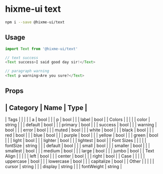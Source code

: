 # hixme-ui text

```bash
npm i --save @hixme-ui/text
```

## Usage

```javascript
import Text from '@hixme-ui/text'

// text success
<Text success>I said good day sir!</Text>

// paragraph warning
<Text p warning>Are you sure?</Text>
```

## Props

| Category        | Name            | Type        |
---------------------------------------------------
| Tags            |                 |             |
|                 | a               | bool        |
|                 | p               | bool        |
|                 | label           | bool        |
| Colors          |                 |             |
|                 | color           | string      |
|                 | default         | bool        |
|                 | primary         | bool        |
|                 | success         | bool        |
|                 | warning         | bool        |
|                 | error           | bool        |
|                 | muted           | bool        |
|                 | white           | bool        |
|                 | black           | bool        |
|                 | red             | bool        |
|                 | blue            | bool        |
|                 | purple          | bool        |
|                 | yellow          | bool        |
|                 | green           | bool        |
|                 | light           | bool        |
|                 | lighter         | bool        |
|                 | lightest        | bool        |
| Font Sizes      |                 |             |
|                 | fontSize        | string      |
|                 | default         | bool        |
|                 | small           | bool        |
|                 | smaller         | bool        |
|                 | smallest        | bool        |
|                 | medium          | bool        |
|                 | large           | bool        |
|                 | jumbo           | bool        |
| Text Align      |                 |             |
|                 | left            | bool        |
|                 | center          | bool        |
|                 | right           | bool        |
| Case            |                 |             |
|                 | uppercase       | bool        |
|                 | lowercase       | bool        |
|                 | capitalize      | bool        |
| Other           |                 |             |
|                 | cursor          | string      |
|                 | display         | string      |
|                 | fontWeight      | string      |
